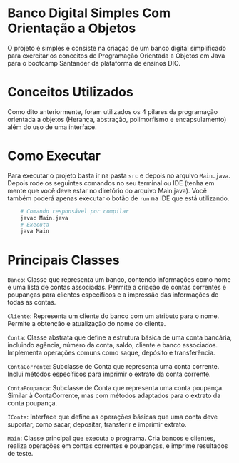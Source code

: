 # Banco Digital Simples Com Orientação a Objetos

O projeto é simples e consiste na criação de um banco digital simplificado para exercitar os conceitos de Programação Orientada a Objetos em Java para o bootcamp Santander da plataforma de ensinos DIO.

# Conceitos Utilizados

Como dito anteriormente, foram utilizados os 4 pilares da programação orientada a objetos (Herança, abstração, polimorfismo e encapsulamento) além do uso de uma interface.

# Como Executar

Para executar o projeto basta ir na pasta `src` e depois no arquivo `Main.java`.  Depois rode os seguintes comandos no seu terminal ou IDE (tenha em mente que você deve estar no diretório do arquivo Main.java). Você também poderá apenas executar o botão de `run` na IDE que está utilizando.
```bash
    # Comando responsável por compilar
    javac Main.java
    # Executa
    java Main
```

# Principais Classes

`Banco`: Classe que representa um banco, contendo informações como nome e uma lista de contas associadas. Permite a criação de contas correntes e poupanças para clientes específicos e a impressão das informações de todas as contas.

`Cliente`: Representa um cliente do banco com um atributo para o nome. Permite a obtenção e atualização do nome do cliente.

`Conta`: Classe abstrata que define a estrutura básica de uma conta bancária, incluindo agência, número da conta, saldo, cliente e banco associados. Implementa operações comuns como saque, depósito e transferência.

`ContaCorrente`: Subclasse de Conta que representa uma conta corrente. Inclui métodos específicos para imprimir o extrato da conta corrente.

`ContaPoupanca`: Subclasse de Conta que representa uma conta poupança. Similar à ContaCorrente, mas com métodos adaptados para o extrato da conta poupança.

`IConta`: Interface que define as operações básicas que uma conta deve suportar, como sacar, depositar, transferir e imprimir extrato.

`Main`: Classe principal que executa o programa. Cria bancos e clientes, realiza operações em contas correntes e poupanças, e imprime resultados de teste.